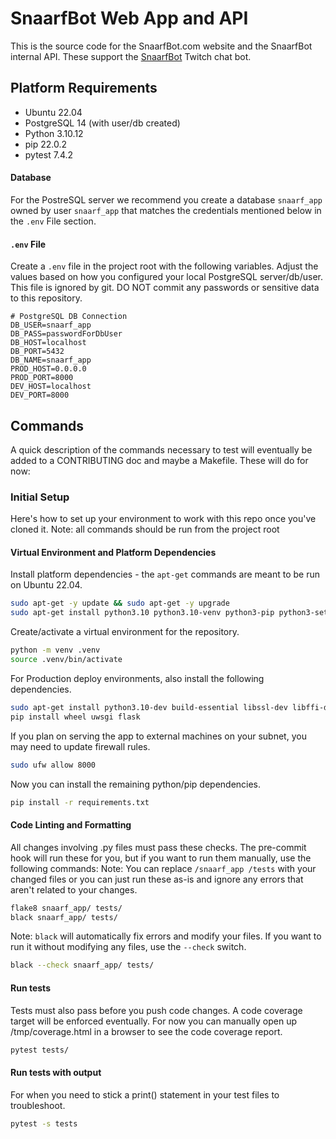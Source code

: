 # SnaarfBot Web App and API

This is the source code for the SnaarfBot.com website and the SnaarfBot internal API. These support the [SnaarfBot](https://github.com/BBBThunda/snaarfbot) Twitch chat bot.


## Platform Requirements

- Ubuntu 22.04
- PostgreSQL 14 (with user/db created)
- Python 3.10.12
- pip 22.0.2
- pytest 7.4.2

#### Database

For the PostreSQL server we recommend you create a database `snaarf_app` owned by user `snaarf_app` that matches the credentials mentioned below in the `.env` File section.

#### `.env` File

Create a `.env` file in the project root with the following variables. Adjust the values based on how you configured your local PostgreSQL server/db/user. This file is ignored by git. DO NOT commit any passwords or sensitive data to this repository.
```dosini
# PostgreSQL DB Connection
DB_USER=snaarf_app
DB_PASS=passwordForDbUser
DB_HOST=localhost
DB_PORT=5432
DB_NAME=snaarf_app
PROD_HOST=0.0.0.0
PROD_PORT=8000
DEV_HOST=localhost
DEV_PORT=8000
```


## Commands

A quick description of the commands necessary to test will eventually be added to a CONTRIBUTING doc and maybe a Makefile. These will do for now:


### Initial Setup
Here's how to set up your environment to work with this repo once you've cloned it.
Note: all commands should be run from the project root


#### Virtual Environment and Platform Dependencies
Install platform dependencies - the `apt-get` commands are meant to be run on Ubuntu 22.04.
```bash
sudo apt-get -y update && sudo apt-get -y upgrade
sudo apt-get install python3.10 python3.10-venv python3-pip python3-setuptools
```

Create/activate a virtual environment for the repository.
```bash
python -m venv .venv
source .venv/bin/activate
```

For Production deploy environments, also install the following dependencies.
```bash
sudo apt-get install python3.10-dev build-essential libssl-dev libffi-dev
pip install wheel uwsgi flask
```

If you plan on serving the app to external machines on your subnet, you may need to update firewall rules.
```bash
sudo ufw allow 8000
```

Now you can install the remaining python/pip dependencies.
```bash
pip install -r requirements.txt 
```

#### Code Linting and Formatting
All changes involving .py files must pass these checks. The pre-commit hook will run these for you, but if you want to run them manually, use the following commands:
Note: You can replace `/snaarf_app /tests` with your changed files or you can just run these as-is and ignore any errors that aren't related to your changes.
```bash
flake8 snaarf_app/ tests/
black snaarf_app/ tests/
```

Note: `black` will automatically fix errors and modify your files. If you want to run it without modifying any files, use the `--check` switch.
```bash
black --check snaarf_app/ tests/
```


#### Run tests
Tests must also pass before you push code changes. A code coverage target will be enforced eventually. For now you can manually open up /tmp/coverage.html in a browser to see the code coverage report.
```bash
pytest tests/
```


#### Run tests with output
For when you need to stick a print() statement in your test files to troubleshoot.
```bash
pytest -s tests
```
